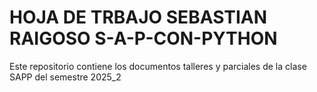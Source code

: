 # HOJA DE TRBAJO SEBASTIAN RAIGOSO S-A-P-CON-PYTHON
Este repositorio contiene los documentos talleres y parciales de la clase SAPP del semestre 2025_2

